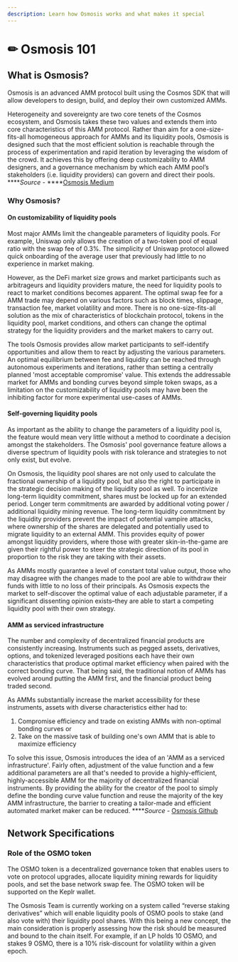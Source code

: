 ```yaml
---
description: Learn how Osmosis works and what makes it special
---
```


# ✏ Osmosis 101

## **What is Osmosis?**

Osmosis is an advanced AMM protocol built using the Cosmos SDK that will allow developers to design, build, and deploy their own customized AMMs.

Heterogeneity and sovereignty are two core tenets of the Cosmos ecosystem, and Osmosis takes these two values and extends them into core characteristics of this AMM protocol. Rather than aim for a one-size-fits-all homogeneous approach for AMMs and its liquidity pools, Osmosis is designed such that the most efficient solution is reachable through the process of experimentation and rapid iteration by leveraging the wisdom of the crowd. It achieves this by offering deep customizability to AMM designers, and a governance mechanism by which each AMM pool’s stakeholders \(i.e. liquidity providers\) can govern and direct their pools. ****_Source -_ ****[Osmosis Medium](https://medium.com/osmosis/vision-for-osmosis-e68e796ff1c2)

### **Why Osmosis?**

#### On customizability of liquidity pools

Most major AMMs limit the changeable parameters of liquidity pools. For example, Uniswap only allows the creation of a two-token pool of equal ratio with the swap fee of 0.3%. The simplicity of Uniswap protocol allowed quick onboarding of the average user that previously had little to no experience in market making.

However, as the DeFi market size grows and market participants such as arbitrageurs and liquidity providers mature, the need for liquidity pools to react to market conditions becomes apparent. The optimal swap fee for a AMM trade may depend on various factors such as block times, slippage, transaction fee, market volatility and more. There is no one-size-fits-all solution as the mix of characteristics of blockchain protocol, tokens in the liquidity pool, market conditions, and others can change the optimal strategy for the liquidity providers and the market makers to carry out.

The tools Osmosis provides allow market participants to self-identify opportunities and allow them to react by adjusting the various parameters. An optimal equilibrium between fee and liquidity can be reached through autonomous experiments and iterations, rather than setting a centrally planned 'most acceptable compromise' value. This extends the addressable market for AMMs and bonding curves beyond simple token swaps, as a limitation on the customizability of liquidity pools may have been the inhibiting factor for more experimental use-cases of AMMs.

#### Self-governing liquidity pools

As important as the ability to change the parameters of a liquidity pool is, the feature would mean very little without a method to coordinate a decision amongst the stakeholders. The Osmosis' pool governance feature allows a diverse spectrum of liquidity pools with risk tolerance and strategies to not only exist, but evolve.

On Osmosis, the liquidity pool shares are not only used to calculate the fractional ownership of a liquidity pool, but also the right to participate in the strategic decision making of the liquidity pool as well. To incentivize long-term liquidity commitment, shares must be locked up for an extended period. Longer term commitments are awarded by additional voting power / additional liquidity mining revenue. The long-term liquidity commitment by the liquidity providers prevent the impact of potential vampire attacks, where ownership of the shares are delegated and potentially used to migrate liquidity to an external AMM. This provides equity of power amongst liquidity providers, where those with greater skin-in-the-game are given their rightful power to steer the strategic direction of its pool in proportion to the risk they are taking with their assets.

As AMMs mostly guarantee a level of constant total value output, those who may disagree with the changes made to the pool are able to withdraw their funds with little to no loss of their principals. As Osmosis expects the market to self-discover the optimal value of each adjustable parameter, if a significant dissenting opinion exists–they are able to start a competing liquidity pool with their own strategy.

#### AMM as serviced infrastructure

The number and complexity of decentralized financial products are consistently increasing. Instruments such as pegged assets, derivatives, options, and tokenized leveraged positions each have their own characteristics that produce optimal market efficiency when paired with the correct bonding curve. That being said, the traditional notion of AMMs has evolved around putting the AMM first, and the financial product being traded second.

As AMMs substantially increase the market accessibility for these instruments, assets with diverse characteristics either had to:

1. Compromise efficiency and trade on existing AMMs with non-optimal bonding curves or
2. Take on the massive task of building one's own AMM that is able to maximize efficiency

To solve this issue, Osmosis introduces the idea of an 'AMM as a serviced infrastructure'. Fairly often, adjustment of the value function and a few additional parameters are all that's needed to provide a highly-efficient, highly-accessible AMM for the majority of decentralized financial instruments. By providing the ability for the creator of the pool to simply define the bonding curve value function and reuse the majority of the key AMM infrastructure, the barrier to creating a tailor-made and efficient automated market maker can be reduced. ****_Source -_ [Osmosis Github](https://github.com/osmosis-labs/osmosis)

## **Network Specifications**

### **Role of the OSMO token**

The OSMO token is a decentralized governance token that enables users to vote on protocol upgrades, allocate liquidity mining rewards for liquidity pools, and set the base network swap fee. The OSMO token will be supported on the Keplr wallet. 

The Osmosis Team is currently working on a system called “reverse staking derivatives” which will enable liquidity pools of OSMO pools to stake \(and also vote with\) their liquidity pool shares. With this being a new concept, the main consideration is properly assessing how the risk should be measured and bound to the chain itself. For example, if an LP holds 10 OSMO, and stakes 9 OSMO, there is a 10% risk-discount for volatility within a given epoch.



